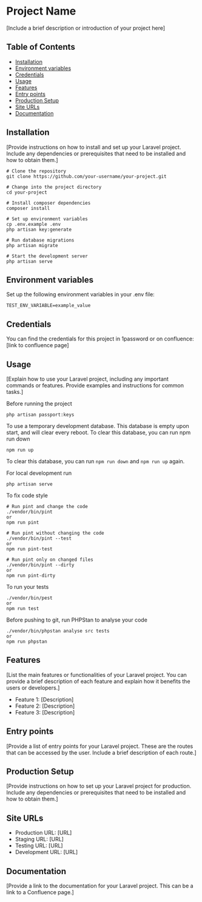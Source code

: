 # Project Name

[Include a brief description or introduction of your project here]

## Table of Contents

- [Installation](#installation)
- [Environment variables](#environment-variables)
- [Credentials](#credentials)
- [Usage](#usage)
- [Features](#features)
- [Entry points](#entry-points)
- [Production Setup](#production-setup)
- [Site URLs](#site-urls)
- [Documentation](#documentation)

## Installation

[Provide instructions on how to install and set up your Laravel project. Include any dependencies or prerequisites that need to be installed and how to obtain them.]

```
# Clone the repository
git clone https://github.com/your-username/your-project.git

# Change into the project directory
cd your-project

# Install composer dependencies
composer install

# Set up environment variables
cp .env.example .env
php artisan key:generate

# Run database migrations
php artisan migrate

# Start the development server
php artisan serve
```
## Environment variables
Set up the following environment variables in your .env file:
```
TEST_ENV_VARIABLE=example_value
```
## Credentials
You can find the credentials for this project in 1password or on confluence: [link to confluence page]

## Usage
[Explain how to use your Laravel project, including any important commands or features. Provide examples and instructions for common tasks.]

Before running the project

```
php artisan passport:keys
```

To use a temporary development database. This database is empty upon start, and will clear every reboot.
To clear this database, you can run npm run down
```
npm run up
```
To clear this database, you can run ```npm run down``` and ```npm run up``` again.

For local development run

```
php artisan serve
```

To fix code style

```
# Run pint and change the code
./vendor/bin/pint
or
npm run pint

# Run pint without changing the code
./vendor/bin/pint --test
or
npm run pint-test

# Run pint only on changed files
./vendor/bin/pint --dirty
or
npm run pint-dirty
```

To run your tests

```
./vendor/bin/pest
or
npm run test
```

Before pushing to git, run PHPStan to analyse your code

```
./vendor/bin/phpstan analyse src tests
or
npm run phpstan
```

## Features

[List the main features or functionalities of your Laravel project. You can provide a brief description of each feature and explain how it benefits the users or developers.]

- Feature 1: [Description]
- Feature 2: [Description]
- Feature 3: [Description]

## Entry points

[Provide a list of entry points for your Laravel project. These are the routes that can be accessed by the user. Include a brief description of each route.]

## Production Setup

[Provide instructions on how to set up your Laravel project for production. Include any dependencies or prerequisites that need to be installed and how to obtain them.]

## Site URLs

- Production URL: [URL]
- Staging URL: [URL]
- Testing URL: [URL]
- Development URL: [URL]

## Documentation

[Provide a link to the documentation for your Laravel project. This can be a link to a Confluence page.]
